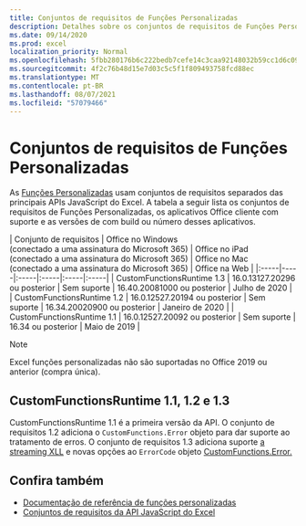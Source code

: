 ```yaml
---
title: Conjuntos de requisitos de Funções Personalizadas
description: Detalhes sobre os conjuntos de requisitos de Funções Personalizadas para Excel API JavaScript.
ms.date: 09/14/2020
ms.prod: excel
localization_priority: Normal
ms.openlocfilehash: 5fbb280176b6c222bedb7cefe14c3caa92148032b59cc1d6c0942dde1f52a3aa
ms.sourcegitcommit: 4f2c76b48d15e7d03c5c5f1f809493758fcd88ec
ms.translationtype: MT
ms.contentlocale: pt-BR
ms.lasthandoff: 08/07/2021
ms.locfileid: "57079466"
---
```

# <a name="custom-functions-requirement-sets"></a>Conjuntos de requisitos de Funções Personalizadas

As [Funções Personalizadas](custom-functions-overview.md) usam conjuntos de requisitos separados das principais APIs JavaScript do Excel. A tabela a seguir lista os conjuntos de requisitos de Funções Personalizadas, os aplicativos Office cliente com suporte e as versões de com build ou número desses aplicativos.

|  Conjunto de requisitos  |  Office no Windows<br>(conectado a uma assinatura do Microsoft 365)  |  Office no iPad<br>(conectado a uma assinatura do Microsoft 365)  |  Office no Mac<br>(conectado a uma assinatura do Microsoft 365)  | Office na Web |
|:-----|-----|:-----|:-----|:-----|:-----|
| CustomFunctionsRuntime 1.3 | 16.0.13127.20296 ou posterior | Sem suporte | 16.40.20081000 ou posterior | Julho de 2020 |
| CustomFunctionsRuntime 1.2 | 16.0.12527.20194 ou posterior | Sem suporte | 16.34.20020900 ou posterior | Janeiro de 2020 |
| CustomFunctionsRuntime 1.1 | 16.0.12527.20092 ou posterior | Sem suporte | 16.34 ou posterior | Maio de 2019 |

> [!NOTE]
> Excel funções personalizadas não são suportadas no Office 2019 ou anterior (compra única).

## <a name="customfunctionsruntime-11-12-and-13"></a>CustomFunctionsRuntime 1.1, 1.2 e 1.3

CustomFunctionsRuntime 1.1 é a primeira versão da API. O conjunto de requisitos 1.2 adiciona o `CustomFunctions.Error` objeto para dar suporte ao tratamento de erros. O conjunto de requisitos 1.3 adiciona suporte [a streaming XLL](make-custom-functions-compatible-with-xll-udf.md#custom-function-behavior-for-xll-compatible-functions) e novas opções ao `ErrorCode` objeto [CustomFunctions.Error.](/javascript/api/custom-functions-runtime/customfunctions.error) 

## <a name="see-also"></a>Confira também

- [Documentação de referência de funções personalizadas](/javascript/api/custom-functions-runtime)
- [Conjuntos de requisitos da API JavaScript do Excel](../reference/requirement-sets/excel-api-requirement-sets.md)
